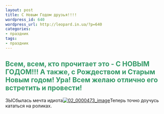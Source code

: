 ```yaml
---
layout: post
title: С Новым Годом друзья!!!!
wordpress_id: 640
wordpress_url: http://leopard.in.ua/?p=640
categories:
- праздник
tags:
- праздник
---
```

## **<span style="color: #339966;">Всем, всем, кто прочитает это - С НОВЫМ ГОДОМ!!! А также, с Рождеством и Старым Новым годом! Ура! Всем желаю отлично его встретить и провести!</span>**
ЗЫСбылась мечта идиота[![02_0000473_image](http://leopard.in.ua/wp-content/uploads/2008/12/02_0000473_image.jpg "02_0000473_image")](http://leopard.in.ua/wp-content/uploads/2008/12/02_0000473_image.jpg)Теперь точно доучусь кататься на роликах.
